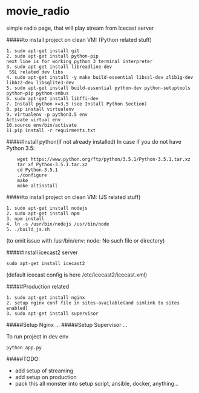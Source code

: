 # movie_radio
simple radio page, that will play stream from Icecast server

#####to install project on clean VM:
(Python related stuff)


```
1. sudo apt-get install git
2. sudo apt-get install python-pip
next line is for working python 3 terminal interpreter
3. sudo apt-get install libreadline-dev
 SSL related dev libs
4. sudo apt-get install -y make build-essential libssl-dev zlib1g-dev libbz2-dev libsqlite3-dev
5. sudo apt-get install build-essential python-dev python-setuptools python-pip python-smbus
6. sudo apt-get install libffi-dev
7. Install python >=3.5 (see Install Python Section)
8. pip install virtualenv
9. virtualenv -p python3.5 env
Activate virtual env
10.source env/bin/activate
11.pip install -r requirments.txt
```
#####Install python(if not already installed)
In case if you do not  have Python 3.5:
```
    wget https://www.python.org/ftp/python/3.5.1/Python-3.5.1.tar.xz
    tar xf Python-3.5.1.tar.xz
    cd Python-3.5.1
    ./configure
    make
    make altinstall
```


#####to install project on clean VM:
(JS related stuff)

```
1. sudo apt-get install nodejs
2. sudo apt-get install npm
3. npm install
4. ln -s /usr/bin/nodejs /usr/bin/node
5. ./build_js.sh
```
(to omit issue with /usr/bin/env: node: No such file or directory)
 
#####Install icecast2 server
```
sudo apt-get install icecast2
```
(default icecast config is here /etc/icecast2/icecast.xml)


#####Production related
```
1. sudo apt-get install nginx
2. setup nginx conf file in sites-available(and simlink to sites enabled)
3. sudo apt-get install supervisor
```

#####Setup Nginx
...
#####Setup Supervisor
...

To run project in dev env

```
python app.py
```
#####TODO:
 - add setup of streaming
 - add setup on production
 - pack this all monster into setup script, ansible, docker, anything...
